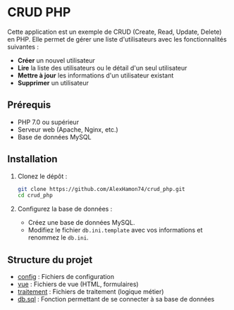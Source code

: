 # CRUD PHP 

Cette application est un exemple de CRUD (Create, Read, Update, Delete) en PHP. Elle permet de gérer une liste d'utilisateurs avec les fonctionnalités suivantes :

- **Créer** un nouvel utilisateur
- **Lire** la liste des utilisateurs ou le détail d'un seul utilisateur
- **Mettre à jour** les informations d'un utilisateur existant
- **Supprimer** un utilisateur

## Prérequis

- PHP 7.0 ou supérieur
- Serveur web (Apache, Nginx, etc.)
- Base de données MySQL

## Installation

1. Clonez le dépôt :
    ```bash
    git clone https://github.com/AlexHamon74/crud_php.git
    cd crud_php
    ```

2. Configurez la base de données :
    - Créez une base de données MySQL.
    - Modifiez le fichier `db.ini.template` avec vos informations et renommez le `db.ini`.

## Structure du projet

- [config](http://_vscodecontentref_/2) : Fichiers de configuration
- [vue](http://_vscodecontentref_/3) : Fichiers de vue (HTML, formulaires)
- [traitement](http://_vscodecontentref_/4) : Fichiers de traitement (logique métier)
- [db.sql](http://_vscodecontentref_/4) : Fonction permettant de se connecter à sa base de données